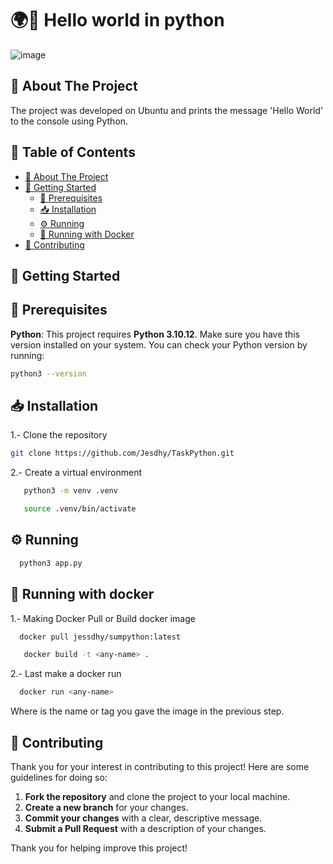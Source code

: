 # 🌍👋 Hello world in python 
![image](https://github.com/user-attachments/assets/1f946653-d1cc-4e40-95b9-d7dafec6c49a)

## 📘 About The Project
The project was developed on Ubuntu and prints the message 'Hello World' to the console using Python.

## 📑 Table of Contents

- [📘 About The Project](#about-the-project)
- [🚀 Getting Started](#getting-started)
  - [🔧 Prerequisites](#prerequisites)
  - [📥 Installation](#installation)
  - [⚙️ Running](#running)
  - [🐳 Running with Docker](#running-with-docker)
- [🤝 Contributing](#contributing)

## 🚀 Getting Started
## 🔧 Prerequisites
**Python**: This project requires **Python 3.10.12**. Make sure you have this version installed on your system.
You can check your Python version by running:
```bash
python3 --version
 ```
## 📥 Installation

1.- Clone the repository

   ```sh
   git clone https://github.com/Jesdhy/TaskPython.git
  ```
2.- Create a virtual environment
 ```sh
    python3 -m venv .venv
   ```
 ```sh
    source .venv/bin/activate
   ```
## ⚙️ Running

  ```sh
    python3 app.py
   ```

## 🐳 Running with docker

1.- Making Docker Pull or Build docker image

 ```sh
   docker pull jessdhy/sumpython:latest
   ```

```sh
   docker build -t <any-name> .
   ```

2.- Last make a docker run

 ```sh
   docker run <any-name>
   ```
Where <any-name> is the name or tag you gave the image in the previous step.

## 🤝 Contributing
Thank you for your interest in contributing to this project! Here are some guidelines for doing so:
1. **Fork the repository** and clone the project to your local machine.
2. **Create a new branch** for your changes.
3. **Commit your changes** with a clear, descriptive message.
4. **Submit a Pull Request** with a description of your changes.

Thank you for helping improve this project!